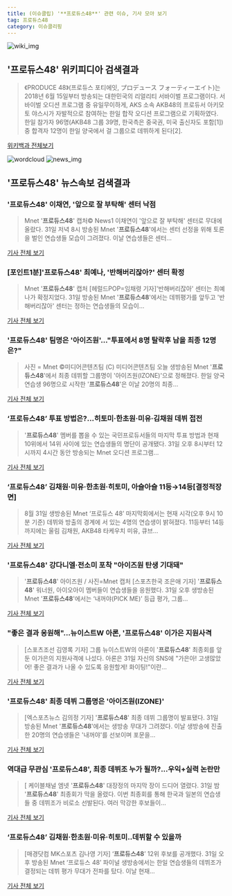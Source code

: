 ```yaml
---
title: (이슈클립) '**프로듀스48**' 관련 이슈, 기사 모아 보기
tag: 프로듀스48
category: 이슈클리핑
---
```

![wiki_img](https://user-images.githubusercontent.com/42597476/44503234-41136a80-a6d0-11e8-9071-6fc6418eafe4.png)
## **'**프로듀스48**'** 위키피디아 검색결과
>《PRODUCE 48》(프로듀스 포티에잇, プロデュース フォーティーエイト)는 2018년 6월 15일부터 방송되는 대한민국의 리얼리티 서바이벌 프로그램이다. 서바이벌 오디션 프로그램 중 유일무이하게, AKS 소속 AKB48의 프로듀서 아키모토 야스시가 자발적으로 참여하는 한일 합작 오디션 프로그램으로 기획하였다. 한일 참가자 96명(AKB48 그룹 39명, 한국측은 중국권, 미국 출신자도 포함[1]) 중 합격자 12명이 한일 양국에서 걸 그룹으로 데뷔하게 된다[2].

<a href="https://ko.wikipedia.org/wiki/프로듀스48" target="_blank">위키백과 전체보기</a>

![wordcloud](https://s3.ap-northeast-2.amazonaws.com/lyrics101-wordcloud/2018-08-31-1535721613.png)
![news_img](https://user-images.githubusercontent.com/42597476/44507050-1206f400-a6e4-11e8-8d98-7ffbfebb353f.png)
## **'**프로듀스48**'** 뉴스속보 검색결과
### '**프로듀스48**' 이채연, '앞으로 잘 부탁해' 센터 낙점

>Mnet '**프로듀스48**' 캡처© News1 이채연이 '앞으로 잘 부탁해' 센터로 무대에 올랐다. 31일 저녁 8시 방송된 Mnet '**프로듀스48**'에서는 센터 선정을 위해 토론을 벌인 연습생들 모습이 그려졌다. 이날 연습생들은 센터...

<a href="http://news1.kr/articles/?3414442" target="_blank">기사 전체 보기</a>

### [포인트1분]'**프로듀스48**' 최예나, '반해버리잖아?' 센터 확정

>Mnet '**프로듀스48**' 캡처 [헤럴드POP=임채령 기자]'반해버리잖아' 센터는 최예나가 확정지었다. 31일 방송된 Mnet '**프로듀스48**'에서는 데뷔평가를 앞두고 '반해버리잖아' 센터는 정하는 연습생들의 모습이...

<a href="http://biz.heraldcorp.com/view.php?ud=201808312114440929981_1" target="_blank">기사 전체 보기</a>

### '**프로듀스48**' 팀명은 '아이즈원'…"투표에서 8명 탈락후 남을 최종 12명은?"

>사진 = Mnet     ©미디어콘텐츠팀 (C) 미디어콘텐츠팀 오늘 생방송된 Mnet '**프로듀스48**'에서 최종 데뷔할 그룹명이 '아이즈원(IZONE)'으로 정해졌다. 한일 양국 연습생 96명으로 시작한 '**프로듀스48**'은 이날 20명의 최종...

<a href="http://newsbrite.net/sub_read.html?uid=17927&section=sc9" target="_blank">기사 전체 보기</a>

### ‘**프로듀스48**’ 투표 방법은?...히토미·한초원·미유·김채원 데뷔 접전

>'**프로듀스48**' 멤버를 뽑을 수 있는 국민프로듀서들의 마지막 투표 방법과 현재 10위에서 14위 사이에 있는 연습생들의 명단이 공개됐다. 31일 오후 8시부터 12시까지 4시간 동안 방송되는 Mnet 오디션 프로그램...

<a href="http://star.mk.co.kr/new/view.php?mc=ST&year=2018&no=550402" target="_blank">기사 전체 보기</a>

### ‘**프로듀스48**’ 김채원·미유·한초원·히토미, 아슬아슬 11등→14등[결정적장면]

>8월 31일 생방송된 Mnet ‘프로듀스 48’ 마지막회에서는 현재 시각(오후 9시 10분 기준) 데뷔와 방출의 경계에 서 있는 4명의 연습생이 밝혀졌다. 11등부터 14등까지에는 울림 김채원, AKB48 타케우치 미유, 큐브...

<a href="http://www.newsen.com/news_view.php?uid=201808312115424110" target="_blank">기사 전체 보기</a>

### '**프로듀스48**' 강다니엘·전소미 포착 "아이즈원 탄생 기대돼"

>'**프로듀스48**' 아이즈원 / 사진=Mnet 캡처 [스포츠한국 조은애 기자] '**프로듀스48**' 워너원, 아이오아이 멤버들이 연습생들을 응원했다. 31일 오후 생방송된 Mnet '**프로듀스48**'에서는 ‘내꺼야(PICK ME)’ 등급 평가, 그룹...

<a href="http://sports.hankooki.com/lpage/entv/201808/sp20180831203354136660.htm" target="_blank">기사 전체 보기</a>

### "좋은 결과 응원해"…뉴이스트W 아론, '**프로듀스48**' 이가은 지원사격

>[스포츠조선 김영록 기자] 그룹 뉴이스트W의 아론이 '**프로듀스48**' 최종회를 앞둔 이가은의 지원사격에 나섰다. 아론은 31일 자신의 SNS에 "가은아! 고생많았어! 좋은 결과가 나올 수 있도록 응원할게! 화이팅!"이란...

<a href="http://sports.chosun.com/news/ntype.htm?id=201809010100002910022837&servicedate=20180831" target="_blank">기사 전체 보기</a>

### '**프로듀스48**' 최종 데뷔 그룹명은 '아이즈원(IZONE)'

>[엑스포츠뉴스 김의정 기자] '**프로듀스48**' 최종 데뷔 그룹명이 발표됐다. 31일 방송된 Mnet '**프로듀스48**'에서는 생방송 무대가 그려졌다.   이날 생방송에 진출한 20명의 연습생들은 '내꺼야'를 선보이며 포문을...

<a href="http://www.xportsnews.com/?ac=article_view&entry_id=1014105" target="_blank">기사 전체 보기</a>

### 역대급 무관심 '**프로듀스48**', 최종 데뷔조 누가 될까?…우익+실력 논란만

>[ 케이블채널 엠넷 '**프로듀스48**' 대장정의 마지막 장이 드디어 열렸다. 31일 밤 '**프로듀스48**' 최종회가 막을 올렸다. 이번 최종회를 통해 한국과 일본의 연습생들 중 데뷔조가 비로소 선발된다. 여러 막강한 후보들이...

<a href="http://www.mydaily.co.kr/new_yk/html/read.php?newsid=201808312144537501&ext=na" target="_blank">기사 전체 보기</a>

### ‘**프로듀스48**’ 김채원·한초원·미유·히토미..데뷔할 수 있을까

>[매경닷컴 MK스포츠 김나영 기자] ‘**프로듀스48**’ 12위 후보를 공개했다. 31일 오후 방송된 Mnet ‘프로듀스 48’ 파이널 생방송에서는 한일 연습생들의 데뷔조가 결정되는 데뷔 평가 무대가 전파를 탔다. 이날 현재...

<a href="http://sports.mk.co.kr/view.php?year=2018&no=550443" target="_blank">기사 전체 보기</a>


